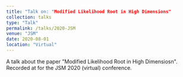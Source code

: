 ```yaml
---
title: "Talk on: "Modified Likelihood Root in High Dimensions"
collection: talks
type: "Talk"
permalink: /talks/2020-JSM
venue: "JSM"
date: 2020-08-01
location: "Virtual"
---
```


A talk about the paper "Modified Likelihood Root in High Dimensiosn". Recorded at for the JSM 2020 (virtual) conference. 
